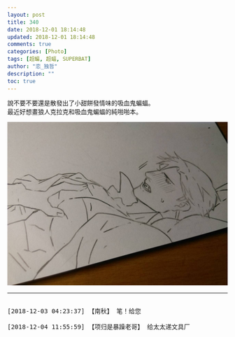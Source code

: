 ```yaml
---
layout: post
title: 340
date: 2018-12-01 18:14:48
updated: 2018-12-01 18:14:48
comments: true
categories: [Photo]
tags: [超蝙, 超蝠, SUPERBAT]
author: "恋_独哲"
description: ""
toc: true
---
```


<p>說不要不要還是散發出了小甜餅發情味的吸血鬼蝙蝠。<br />最近好想畫狼人克拉克和吸血鬼蝙蝠的純啪啪本。<br /></p>

![](https://raw.githubusercontent.com/alicewish/maple50821/master/img_YW5MWVN1NEpoZFhDTEpXOWlPMmllQnlyandCU2NkVEF0eGRPdVRlaFBtYTR2SktJdEtmMGJ3PT0.jpg)

---

<pre>

[2018-12-03 04:23:37] 【南秋】 笔！给您

[2018-12-04 11:55:59] 【项归是暴躁老哥】 给太太递文具厂

</pre>